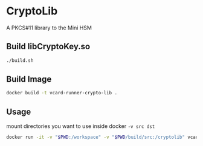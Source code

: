 # CryptoLib

A PKCS#11 library to the Mini HSM

## Build libCryptoKey.so

```bash
./build.sh
```

## Build Image

```bash
docker build -t vcard-runner-crypto-lib .
```

## Usage

mount directories you want to use inside docker ```-v src dst```

```bash
docker run -it -v "$PWD:/workspace" -v "$PWD/build/src:/cryptolib" vcard-runner 
```
